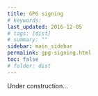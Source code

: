 ```yaml
---
title: GPG signing
# keywords:
last_updated: 2016-12-05
# tags: [dist]
# summary: ""
sidebar: main_sidebar
permalink: gpg-signing.html
toc: false
# folder: dist
---
```


Under construction...
